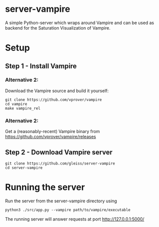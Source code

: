 # server-vampire
A simple Python-server which wraps around Vampire and can be used as backend for the Saturation Visualization of Vampire.

# Setup
## Step 1 - Install Vampire
### Alternative 2: 
Download the Vampire source and build it yourself:
```
git clone https://github.com/vprover/vampire
cd vampire
make vampire_rel
```

### Alternative 2: 
Get a (reasonably-recent) Vampire binary from https://github.com/vprover/vampire/releases


## Step 2 - Download Vampire server
```
git clone https://github.com/gleiss/server-vampire
cd server-vampire
```

# Running the server
Run the server from the server-vampire directory using
```
python3 ./src/app.py --vampire path/to/vampire/executable
```

The running server will answer requests at port http://127.0.0.1:5000/
